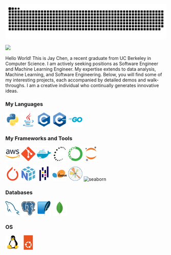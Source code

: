 
<!--
## Hi there 👋

**JC01111/JC01111** is a ✨ _special_ ✨ repository because its `README.md` (this file) appears on your GitHub profile.

Here are some ideas to get you started:

- 🔭 I’m currently working on ...
- 🌱 I’m currently learning ...
- 👯 I’m looking to collaborate on ...
- 🤔 I’m looking for help with ...
- 💬 Ask me about ...
- 📫 How to reach me: ...
- 😄 Pronouns: ...
- ⚡ Fun fact: ...
-->

<picture>
  <source media="(prefers-color-scheme: dark)" srcset="https://github.com/JC01111/JC01111/blob/7f5ce04cdb6a070bfba597d8bee40b9c93c6f410/github-contribution-grid-snake-dark.svg" />
  <source media="(prefers-color-scheme: light)" srcset="https://github.com/JC01111/JC01111/blob/7f5ce04cdb6a070bfba597d8bee40b9c93c6f410/github-contribution-grid-snake.svg" />
  <img alt="github-snake" src="https://github.com/JC01111/JC01111/blob/7f5ce04cdb6a070bfba597d8bee40b9c93c6f410/github-contribution-grid-snake.svg" />
</picture>

![](https://komarev.com/ghpvc/?username=JC01111)

Hello World! This is Jay Chen, a recent graduate from UC Berkeley in Computer Science. I am actively seeking positions as Software Engineer and Machine Learning Engineer. My expertise extends to data analysis, Machine Learning, and Software Engineering. Below, you will find some of my interesting projects, each accompanied by detailed demos and walk-throughs. I am a creative individual who continually generates innovative ideas.

### My Languages

<img src="https://raw.githubusercontent.com/devicons/devicon/master/icons/python/python-original.svg" title="Python" alt="python" width="45" height="45"/> <img src="https://raw.githubusercontent.com/devicons/devicon/master/icons/java/java-original.svg" title="Java" alt="java" width="45" height="45"/> <img src="https://raw.githubusercontent.com/devicons/devicon/master/icons/c/c-original.svg" title="C" alt="c" width="45" height="45"/> <img src="https://raw.githubusercontent.com/devicons/devicon/master/icons/cplusplus/cplusplus-original.svg" title="C++" alt="cpp" width="45" height="45"/> <img src="https://raw.githubusercontent.com/devicons/devicon/master/icons/go/go-original-wordmark.svg" title="Go" alt="go" width="45" height="45"/>

<!--
|.py|.java|.c|.cpp|.go|
|----|----|----|----|----|
|<img src="https://raw.githubusercontent.com/devicons/devicon/master/icons/python/python-original-wordmark.svg" alt="python" width="55" height="55"/>|<img src="https://raw.githubusercontent.com/devicons/devicon/master/icons/java/java-original-wordmark.svg" alt="python" width="55" height="55"/>|<img src="https://raw.githubusercontent.com/devicons/devicon/master/icons/c/c-original.svg" alt="python" width="55" height="55"/>|<img src="https://raw.githubusercontent.com/devicons/devicon/master/icons/cplusplus/cplusplus-original.svg" alt="python" width="55" height="55"/>|<img src="https://raw.githubusercontent.com/devicons/devicon/master/icons/go/go-original-wordmark.svg" alt="riscv" width="55" height="55"/>|
-->

### My Frameworks and Tools
<!--
|AWS|Git|Docker|ssh|
|----------|----------|----------|----------|
|<img src="https://github.com/devicons/devicon/blob/master/icons/amazonwebservices/amazonwebservices-original-wordmark.svg" title="aws"  alt="aws" width="45" height="45"/>|<img src="https://github.com/devicons/devicon/blob/master/icons/git/git-original.svg" title="Git"  alt="Git" width="45" height="45"/>|<img src="https://github.com/devicons/devicon/blob/master/icons/docker/docker-plain.svg" title="Docker"  alt="docker" width="45" height="45"/>|<img src="https://github.com/devicons/devicon/blob/master/icons/ssh/ssh-original.svg" title="ssh"  alt="ssh" width="45" height="45"/>|

| Pytorch | NumPy | Pandas | Sklearn | Matplotlib | Seaborn |
|----------|----------|----------|----------|----------|----------|
|<img src="https://github.com/devicons/devicon/blob/master/icons/pytorch/pytorch-original.svg" title="Pytorch"  alt="Pytorch" width="55" height="55"/>|<img src="https://github.com/devicons/devicon/blob/master/icons/numpy/numpy-original.svg" title="NumPy" alt="Numpy" width="55" height="55"/>|<img src="https://github.com/devicons/devicon/blob/master/icons/pandas/pandas-original.svg" title="Pandas" alt="Pandas" width="55" height="55"/>|<img src="https://github.com/devicons/devicon/blob/master/icons/scikitlearn/scikitlearn-original.svg" title="sklearn" alt="sklearn" width="55" height="55"/>|<img src="https://github.com/devicons/devicon/blob/master/icons/matplotlib/matplotlib-original.svg" title="mpl" alt="mpl" width="55" height="55"/>|<img src="https://seaborn.pydata.org/_static/logo-wide-lightbg.svg" alt="seaborn" width="55" height="55"/>|
-->

<img src="https://github.com/devicons/devicon/blob/master/icons/amazonwebservices/amazonwebservices-original-wordmark.svg" title="aws"  alt="aws" width="45" height="45"/> <img src="https://github.com/devicons/devicon/blob/master/icons/git/git-original.svg" title="Git"  alt="Git" width="45" height="45"/> <img src="https://github.com/devicons/devicon/blob/master/icons/docker/docker-plain.svg" title="Docker"  alt="docker" width="45" height="45"/> <img src="https://github.com/devicons/devicon/blob/master/icons/ssh/ssh-original.svg" title="ssh"  alt="ssh" width="45" height="45"/> <img src="https://github.com/devicons/devicon/blob/master/icons/anaconda/anaconda-original.svg" title="anaconda"  alt="anaconda" width="45" height="45"/> <img src="https://github.com/devicons/devicon/blob/master/icons/jupyter/jupyter-original.svg" title="jupyter"  alt="jupyter" width="45" height="45"/> 

<img src="https://github.com/devicons/devicon/blob/master/icons/pytorch/pytorch-original.svg" title="Pytorch"  alt="Pytorch" width="45" height="45"/> <img src="https://github.com/devicons/devicon/blob/master/icons/numpy/numpy-original.svg" title="NumPy" alt="Numpy" width="45" height="45"/> <img src="https://github.com/devicons/devicon/blob/master/icons/pandas/pandas-original.svg" title="pandas" alt="pandas" width="45" height="45"/> <img src="https://github.com/devicons/devicon/blob/master/icons/scikitlearn/scikitlearn-original.svg" title="sklearn" alt="sklearn" width="45" height="45"/> <img src="https://github.com/devicons/devicon/blob/master/icons/matplotlib/matplotlib-original.svg" title="matplotlib" alt="mpl" width="45" height="45"/> <img src="https://seaborn.pydata.org/_static/logo-wide-lightbg.svg" title="seaborn"  alt="seaborn" width="45" height="45"/>

### Databases
<!--
|MySQL|SQLite|MongoDB|
|----|----|----|
|<img src="https://github.com/devicons/devicon/blob/master/icons/mysql/mysql-original.svg" title="mysql"  alt="mysql" width="55" height="55"/>|<img src="https://github.com/devicons/devicon/blob/master/icons/sqlite/sqlite-original.svg" title="sqlite"  alt="sqlite" width="55" height="55"/>|<img src="https://github.com/devicons/devicon/blob/master/icons/mongodb/mongodb-original.svg" title="mongodb"  alt="mongodb" width="55" height="55"/>|
-->

<img src="https://github.com/devicons/devicon/blob/master/icons/mysql/mysql-original.svg" title="mysql"  alt="mysql" width="45" height="45"/> <img src="https://github.com/devicons/devicon/blob/master/icons/postgresql/postgresql-original.svg" title="postgresql"  alt="postgresql" width="45" height="45"/> <img src="https://github.com/devicons/devicon/blob/master/icons/sqlite/sqlite-original.svg" title="sqlite"  alt="sqlite" width="45" height="45"/> <img src="https://github.com/devicons/devicon/blob/master/icons/mongodb/mongodb-original.svg" title="mongodb"  alt="mongodb" width="45" height="45"/>

### OS
<img src="https://github.com/devicons/devicon/blob/master/icons/linux/linux-original.svg" title="Linux"  alt="Linux" width="45" height="45"/> <img src="https://github.com/devicons/devicon/blob/master/icons/ubuntu/ubuntu-original.svg" title="Ubuntu"  alt="Ubuntu" width="45" height="45"/>

<!-- 
Github Stat
<img src="https://github-readme-stats.vercel.app/api?username=jc01111&show_icons=true&hide=issues,contribs"/>
-->
